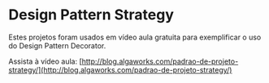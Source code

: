 # Design Pattern Strategy

Estes projetos foram usados em vídeo aula gratuita para exemplificar o uso do Design Pattern Decorator.

Assista à vídeo aula: [http://blog.algaworks.com/padrao-de-projeto-strategy/](http://blog.algaworks.com/padrao-de-projeto-strategy/)
